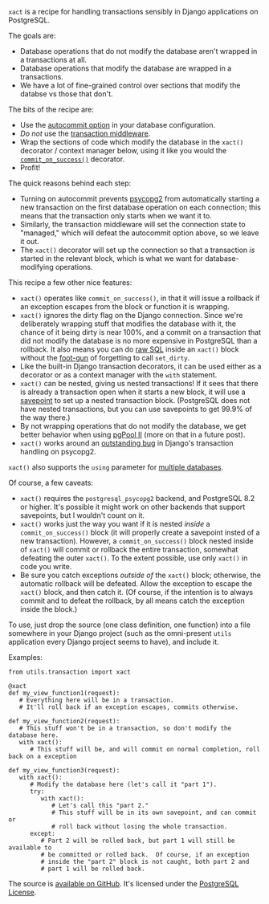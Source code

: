 `xact` is a recipe for handling transactions sensibly in Django applications on PostgreSQL.

The goals are:

* Database operations that do not modify the database aren't wrapped in a transactions at all.
* Database operations that modify the database are wrapped in a transactions.
* We have a lot of fine-grained control over sections that modify the databse vs those that don't.

The bits of the recipe are:

* Use the [autocommit option](https://docs.djangoproject.com/en/dev/ref/databases/#autocommit-mode) in your database configuration.
* *Do not* use the [transaction middleware](https://docs.djangoproject.com/en/dev/topics/db/transactions/#tying-transactions-to-http-requests).
* Wrap the sections of code which modify the database in the `xact()` decorator / context manager below, using it like you would the [`commit_on_success()`](https://docs.djangoproject.com/en/dev/topics/db/transactions/#controlling-transaction-management-in-views) decorator.
* Profit!

The quick reasons behind each step:

* Turning on autocommit prevents [psycopg2](http://initd.org/psycopg/) from automatically starting a new transaction on the first database operation on each connection; this means that the transaction only starts when we want it to.
* Similarly, the transaction middleware will set the connection state to "managed," which will defeat the autocommit option above, so we leave it out.
* The `xact()` decorator will set up the connection so that a transaction *is* started in the relevant block, which is what we want for database-modifying operations.

This recipe a few other nice features:

* `xact()` operates like `commit_on_success()`, in that it will issue a rollback if an exception escapes from the block or function it is wrapping.
* `xact()` ignores the dirty flag on the Django connection. Since we're deliberately wrapping stuff that modifies the database with it, the chance of it being dirty is near 100%, and a commit on a transaction that did not modify the database is no more expensive in PostgreSQL than a rollback. It also means you can do [raw SQL](https://docs.djangoproject.com/en/dev/topics/db/sql/) inside an `xact()` block without the [foot-gun](http://archives.postgresql.org/pgsql-hackers/2008-06/msg01101.php) of forgetting to call `set_dirty`.
* Like the built-in Django transaction decorators, it can be used either as a decorator or as a context manager with the `with` statement.
* `xact()` can be nested, giving us nested transactions! If it sees that there is already a transaction open when it starts a new block, it will use a [savepoint]() to set up a nested transaction block.  (PostgreSQL does not have nested transactions, but you can use savepoints to get 99.9% of the way there.)
* By not wrapping operations that do not modify the database, we get better behavior when using [pgPool II](http://www.pgpool.net/) (more on that in a future post).
* `xact()` works around an [outstanding bug](https://code.djangoproject.com/ticket/16047) in Django's transaction handling on psycopg2.

`xact()` also supports the `using` parameter for [multiple databases](https://docs.djangoproject.com/en/dev/topics/db/multi-db/).

Of course, a few caveats:

* `xact()` requires the `postgresql_psycopg2` backend, and PostgreSQL 8.2 or higher. It's possible it might work on other backends that support savepoints, but I wouldn't count on it.
* `xact()` works just the way you want if it is nested *inside* a `commit_on_success()` block (it will properly create a savepoint insted of a new transaction). However, a `commit_on_success()` block nested inside of `xact()` will commit or rollback the entire transaction, somewhat defeating the outer `xact()`. To the extent possible, use only `xact()` in code you write.
* Be sure you catch exceptions *outside of* the `xact()` block; otherwise, the automatic rollback will be defeated. Allow the exception to escape the `xact()` block, and then catch it. (Of course, if the intention is to always commit and to defeat the rollback, by all means catch the exception inside the block.)

To use, just drop the source (one class definition, one function) into a file somewhere in your Django project (such as the omni-present `utils` application every Django project seems to have), and include it. 

Examples:

    from utils.transaction import xact

    @xact
    def my_view_function1(request):
       # Everything here will be in a transaction.
       # It'll roll back if an exception escapes, commits otherwise.

    def my_view_function2(request):
       # This stuff won't be in a transaction, so don't modify the database here.
       with xact():
          # This stuff will be, and will commit on normal completion, roll back on a exception

    def my_view_function3(request):
       with xact():
          # Modify the database here (let's call it "part 1").
          try:
             with xact():
                # Let's call this "part 2."
                # This stuff will be in its own savepoint, and can commit or
                # roll back without losing the whole transaction.
          except:
             # Part 2 will be rolled back, but part 1 will still be available to
             # be committed or rolled back.  Of course, if an exception
             # inside the "part 2" block is not caught, both part 2 and
             # part 1 will be rolled back.

The source is [available on GitHub](https://github.com/Xof/xact/). It's licensed under the [PostgreSQL License](http://www.postgresql.org/about/licence/).